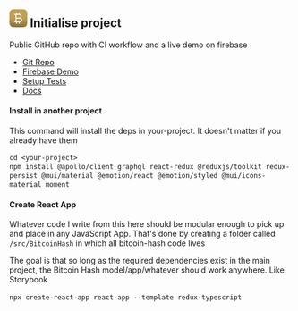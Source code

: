 ## ![alt text](../svg/logo16.svg "Bitcoin Hash Logo")  Initialise project

 Public GitHub repo with CI workflow and a live demo on firebase

- [Git Repo](https://github.com/listingslab/bitcoin-hash)
- [Firebase Demo](https://bitcoin-hash-demo.web.app)
- [Setup Tests](https://github.com/listingslab/bitcoin-hash/blob/master/react-app/src/BitcoinHash/BitcoinHash.test.tsx)
- [Docs](https://github.com/listingslab/bitcoin-hash/tree/master/react-app/public/markdown)

#### Install in another project

This command will install the deps in your-project. It doesn't matter if you already have them 

```shell
cd <your-project>
npm install @apollo/client graphql react-redux @reduxjs/toolkit redux-persist @mui/material @emotion/react @emotion/styled @mui/icons-material moment
```

#### Create React App

Whatever code I write from this here should be modular enough to pick up and place in any JavaScript App. That's done by creating a folder called `/src/BitcoinHash` in which all bitcoin-hash code lives

The goal is that so long as the required dependencies exist in the main project, the Bitcoin Hash model/app/whatever should work anywhere. Like Storybook

`npx create-react-app react-app --template redux-typescript`


